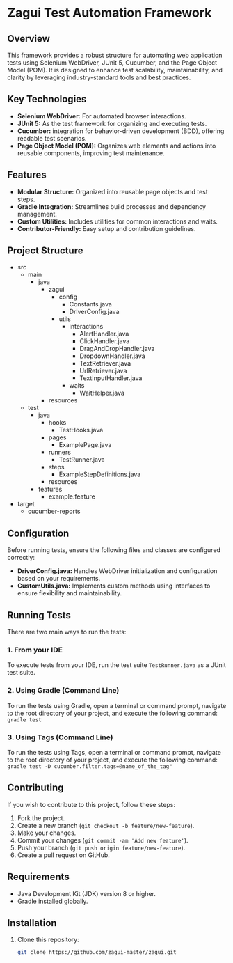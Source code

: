 # Zagui Test Automation Framework 

## Overview
This framework provides a robust structure for automating web application tests using Selenium WebDriver, JUnit 5, Cucumber, and the Page Object Model (POM). It is designed to enhance test scalability, maintainability, and clarity by leveraging industry-standard tools and best practices.

## Key Technologies
- **Selenium WebDriver:** For automated browser interactions.
- **JUnit 5:** As the test framework for organizing and executing tests.
- **Cucumber:** integration for behavior-driven development (BDD), offering readable test scenarios.
- **Page Object Model (POM):** Organizes web elements and actions into reusable components, improving test maintenance.

## Features
- **Modular Structure:** Organized into reusable page objects and test steps.
- **Gradle Integration:** Streamlines build processes and dependency management.
- **Custom Utilities:** Includes utilities for common interactions and waits.
- **Contributor-Friendly:** Easy setup and contribution guidelines.

## Project Structure

- src
   - main
      - java
         - zagui
            - config
              - Constants.java
              - DriverConfig.java
           - utils
              - interactions
                 - AlertHandler.java
                 - ClickHandler.java
                 - DragAndDropHandler.java
                 - DropdownHandler.java
                 - TextRetriever.java
                 - UrlRetriever.java
                 - TextInputHandler.java
              - waits
                 - WaitHelper.java
         - resources
   - test
      - java
         - hooks
            - TestHooks.java
         - pages
            - ExamplePage.java
         - runners
            - TestRunner.java
         - steps
            - ExampleStepDefinitions.java
         - resources
      - features
         - example.feature
- target
  - cucumber-reports


## Configuration

Before running tests, ensure the following files and classes are configured correctly:

- **DriverConfig.java:** Handles WebDriver initialization and configuration based on your requirements.
- **CustomUtils.java:** Implements custom methods using interfaces to ensure flexibility and maintainability.

## Running Tests
There are two main ways to run the tests:

### 1. From your IDE
To execute tests from your IDE, run the test suite `TestRunner.java` as a JUnit test suite.

### 2. Using Gradle (Command Line)
To run the tests using Gradle, open a terminal or command prompt, navigate to the root directory of your project, and execute the following command: `gradle test`

### 3. Using Tags (Command Line)
To run the tests using Tags, open a terminal or command prompt, navigate to the root directory of your project, and execute the following command: `gradle test -D cucumber.filter.tags=@name_of_the_tag"`

## Contributing

If you wish to contribute to this project, follow these steps:

1. Fork the project.
2. Create a new branch (`git checkout -b feature/new-feature`).
3. Make your changes.
4. Commit your changes (`git commit -am 'Add new feature'`).
5. Push your branch (`git push origin feature/new-feature`).
6. Create a pull request on GitHub.

## Requirements

- Java Development Kit (JDK) version 8 or higher.
- Gradle installed globally.

## Installation

1. Clone this repository:

   ```bash
   git clone https://github.com/zagui-master/zagui.git
